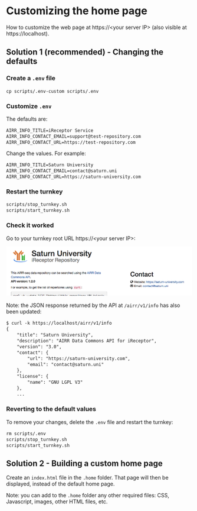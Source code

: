 # Customizing the home page

How to customize the web page at https://&lt;your server IP&gt; (also visible at https://localhost).


## Solution 1 (recommended) - Changing the defaults

### Create a ``.env`` file
```
cp scripts/.env-custom scripts/.env
```

### Customize ``.env``
The defaults are:
```
AIRR_INFO_TITLE=iReceptor Service
AIRR_INFO_CONTACT_EMAIL=support@test-repository.com
AIRR_INFO_CONTACT_URL=https://test-repository.com
```

Change the values. For example:
```
AIRR_INFO_TITLE=Saturn University
AIRR_INFO_CONTACT_EMAIL=contact@saturn.uni
AIRR_INFO_CONTACT_URL=https://saturn-university.com
```

### Restart the turnkey
```
scripts/stop_turnkey.sh
scripts/start_turnkey.sh
```

### Check it worked

Go to your turnkey root URL https://&lt;your server IP&gt;:

<kbd>![Saturn University repository screenshot](saturn_university.png)</kbd>


Note: the JSON response returned by the API at `/airr/v1/info` has also been updated:
```
$ curl -k https://localhost/airr/v1/info
{
    "title": "Saturn University",
    "description": "AIRR Data Commons API for iReceptor",
    "version": "3.0",
    "contact": {
        "url": "https://saturn-university.com",
        "email": "contact@saturn.uni"
    },
    "license": {
        "name": "GNU LGPL V3"
    },
    ...
```


### Reverting to the default values

To remove your changes, delete the ``.env`` file and restart the turnkey:
```
rm scripts/.env
scripts/stop_turnkey.sh
scripts/start_turnkey.sh
```


## Solution 2 - Building a custom home page

Create an ``index.html`` file in the ``.home`` folder. That page will then be displayed, instead of the default home page.

Note: you can add to the ``.home`` folder any other required files: CSS, Javascript, images, other HTML files, etc.
